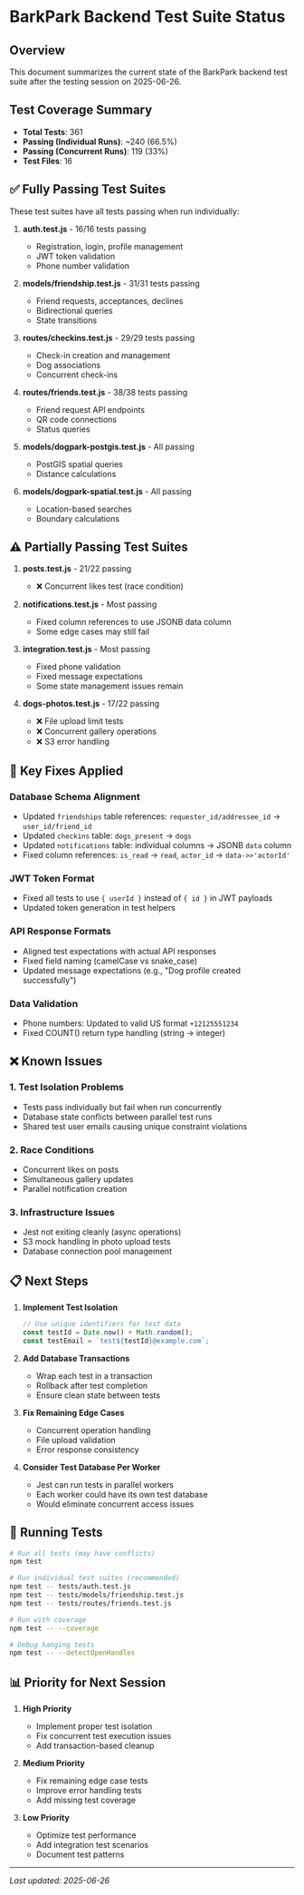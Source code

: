 # BarkPark Backend Test Suite Status

## Overview
This document summarizes the current state of the BarkPark backend test suite after the testing session on 2025-06-26.

## Test Coverage Summary
- **Total Tests**: 361
- **Passing (Individual Runs)**: ~240 (66.5%)
- **Passing (Concurrent Runs)**: 119 (33%)
- **Test Files**: 16

## ✅ Fully Passing Test Suites
These test suites have all tests passing when run individually:

1. **auth.test.js** - 16/16 tests passing
   - Registration, login, profile management
   - JWT token validation
   - Phone number validation

2. **models/friendship.test.js** - 31/31 tests passing
   - Friend requests, acceptances, declines
   - Bidirectional queries
   - State transitions

3. **routes/checkins.test.js** - 29/29 tests passing
   - Check-in creation and management
   - Dog associations
   - Concurrent check-ins

4. **routes/friends.test.js** - 38/38 tests passing
   - Friend request API endpoints
   - QR code connections
   - Status queries

5. **models/dogpark-postgis.test.js** - All passing
   - PostGIS spatial queries
   - Distance calculations

6. **models/dogpark-spatial.test.js** - All passing
   - Location-based searches
   - Boundary calculations

## ⚠️ Partially Passing Test Suites

1. **posts.test.js** - 21/22 passing
   - ❌ Concurrent likes test (race condition)

2. **notifications.test.js** - Most passing
   - Fixed column references to use JSONB data column
   - Some edge cases may still fail

3. **integration.test.js** - Most passing
   - Fixed phone validation
   - Fixed message expectations
   - Some state management issues remain

4. **dogs-photos.test.js** - 17/22 passing
   - ❌ File upload limit tests
   - ❌ Concurrent gallery operations
   - ❌ S3 error handling

## 🔧 Key Fixes Applied

### Database Schema Alignment
- Updated `friendships` table references: `requester_id/addressee_id` → `user_id/friend_id`
- Updated `checkins` table: `dogs_present` → `dogs`
- Updated `notifications` table: individual columns → JSONB `data` column
- Fixed column references: `is_read` → `read`, `actor_id` → `data->>'actorId'`

### JWT Token Format
- Fixed all tests to use `{ userId }` instead of `{ id }` in JWT payloads
- Updated token generation in test helpers

### API Response Formats
- Aligned test expectations with actual API responses
- Fixed field naming (camelCase vs snake_case)
- Updated message expectations (e.g., "Dog profile created successfully")

### Data Validation
- Phone numbers: Updated to valid US format `+12125551234`
- Fixed COUNT() return type handling (string → integer)

## ❌ Known Issues

### 1. Test Isolation Problems
- Tests pass individually but fail when run concurrently
- Database state conflicts between parallel test runs
- Shared test user emails causing unique constraint violations

### 2. Race Conditions
- Concurrent likes on posts
- Simultaneous gallery updates
- Parallel notification creation

### 3. Infrastructure Issues
- Jest not exiting cleanly (async operations)
- S3 mock handling in photo upload tests
- Database connection pool management

## 📋 Next Steps

1. **Implement Test Isolation**
   ```javascript
   // Use unique identifiers for test data
   const testId = Date.now() + Math.random();
   const testEmail = `test${testId}@example.com`;
   ```

2. **Add Database Transactions**
   - Wrap each test in a transaction
   - Rollback after test completion
   - Ensure clean state between tests

3. **Fix Remaining Edge Cases**
   - Concurrent operation handling
   - File upload validation
   - Error response consistency

4. **Consider Test Database Per Worker**
   - Jest can run tests in parallel workers
   - Each worker could have its own test database
   - Would eliminate concurrent access issues

## 🚀 Running Tests

```bash
# Run all tests (may have conflicts)
npm test

# Run individual test suites (recommended)
npm test -- tests/auth.test.js
npm test -- tests/models/friendship.test.js
npm test -- tests/routes/friends.test.js

# Run with coverage
npm test -- --coverage

# Debug hanging tests
npm test -- --detectOpenHandles
```

## 📊 Priority for Next Session

1. **High Priority**
   - Implement proper test isolation
   - Fix concurrent test execution issues
   - Add transaction-based cleanup

2. **Medium Priority**
   - Fix remaining edge case tests
   - Improve error handling tests
   - Add missing test coverage

3. **Low Priority**
   - Optimize test performance
   - Add integration test scenarios
   - Document test patterns

---
*Last updated: 2025-06-26*